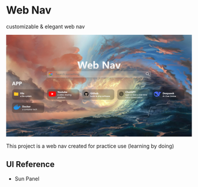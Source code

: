 # Web Nav
customizable & elegant web nav

![](./Screenshot01.png)

This project is a web nav created for practice use (learning by doing)

## UI Reference
- Sun Panel